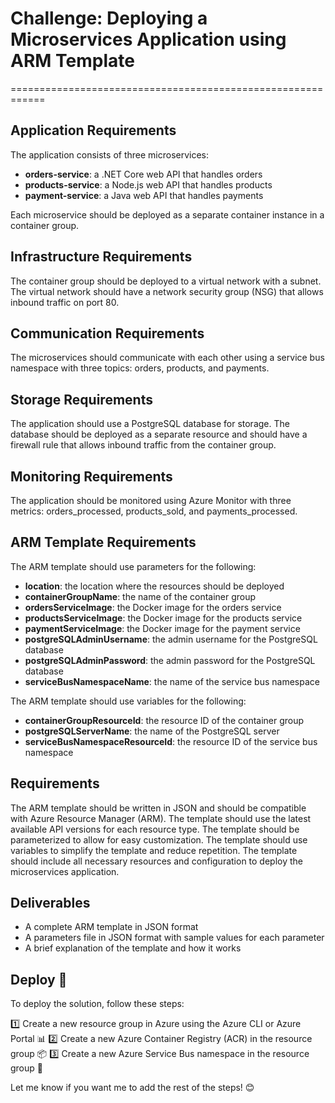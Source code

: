 # Challenge: Deploying a Microservices Application using ARM Template
============================================================

## Application Requirements

The application consists of three microservices:

* **orders-service**: a .NET Core web API that handles orders
* **products-service**: a Node.js web API that handles products
* **payment-service**: a Java web API that handles payments

Each microservice should be deployed as a separate container instance in a container group.

## Infrastructure Requirements

The container group should be deployed to a virtual network with a subnet. The virtual network should have a network security group (NSG) that allows inbound traffic on port 80.

## Communication Requirements

The microservices should communicate with each other using a service bus namespace with three topics: orders, products, and payments.

## Storage Requirements

The application should use a PostgreSQL database for storage. The database should be deployed as a separate resource and should have a firewall rule that allows inbound traffic from the container group.

## Monitoring Requirements

The application should be monitored using Azure Monitor with three metrics: orders_processed, products_sold, and payments_processed.

## ARM Template Requirements

The ARM template should use parameters for the following:

* **location**: the location where the resources should be deployed
* **containerGroupName**: the name of the container group
* **ordersServiceImage**: the Docker image for the orders service
* **productsServiceImage**: the Docker image for the products service
* **paymentServiceImage**: the Docker image for the payment service
* **postgreSQLAdminUsername**: the admin username for the PostgreSQL database
* **postgreSQLAdminPassword**: the admin password for the PostgreSQL database
* **serviceBusNamespaceName**: the name of the service bus namespace

The ARM template should use variables for the following:

* **containerGroupResourceId**: the resource ID of the container group
* **postgreSQLServerName**: the name of the PostgreSQL server
* **serviceBusNamespaceResourceId**: the resource ID of the service bus namespace

## Requirements

The ARM template should be written in JSON and should be compatible with Azure Resource Manager (ARM). The template should use the latest available API versions for each resource type. The template should be parameterized to allow for easy customization. The template should use variables to simplify the template and reduce repetition. The template should include all necessary resources and configuration to deploy the microservices application.

## Deliverables

* A complete ARM template in JSON format
* A parameters file in JSON format with sample values for each parameter
* A brief explanation of the template and how it works

## Deploy 🚀
To deploy the solution, follow these steps:

1️⃣ Create a new resource group in Azure using the Azure CLI or Azure Portal 📊 2️⃣ Create a new Azure Container Registry (ACR) in the resource group 📦 3️⃣ Create a new Azure Service Bus namespace in the resource group 🚌

Let me know if you want me to add the rest of the steps! 😊